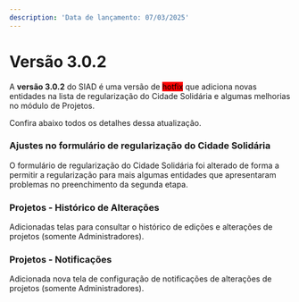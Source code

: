 ```yaml
---
description: 'Data de lançamento: 07/03/2025'
---
```


# Versão 3.0.2

A **versão 3.0.2** do SIAD é uma versão de <mark style="background-color:red;">hotfix</mark> que adiciona novas entidades na lista de regularização do Cidade Solidária e algumas melhorias no módulo de Projetos.

Confira abaixo todos os detalhes dessa atualização.

### Ajustes no formulário de regularização do Cidade Solidária

O formulário de regularização do Cidade Solidária foi alterado de forma a permitir a regularização para mais algumas entidades que apresentaram problemas no preenchimento da segunda etapa.

### Projetos - Histórico de Alterações

Adicionadas telas para consultar o histórico de edições e alterações de projetos (somente Administradores).

### Projetos - Notificações

Adicionada nova tela de configuração de notificações de alterações de projetos (somente Administradores).
